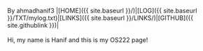 By ahmadhanif3
|[HOME]({{ site.baseurl }}/)|[LOG]({{ site.baseurl  }}/TXT/mylog.txt)|[LINKS]({{ site.baseurl }}/LINKS/)|[GITHUB]({{ site.githublink }})|
<br><br>
Hi, my name is Hanif and this is my OS222 page!
<br><br>
